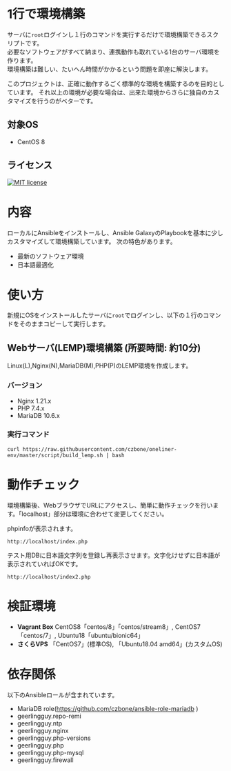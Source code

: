 # 1行で環境構築
サーバに`root`ログインし１行のコマンドを実行するだけで環境構築できるスクリプトです。  
必要なソフトウェアがすべて納まり、連携動作も取れている1台のサーバ環境を作ります。  
環境構築は難しい、たいへん時間がかかるという問題を即座に解決します。

このプロジェクトは、正確に動作するごく標準的な環境を構築するのを目的としています。
それ以上の環境が必要な場合は、出来た環境からさらに独自のカスタマイズを行うのがベターです。

## 対象OS
- CentOS 8

## ライセンス

[![MIT license](https://img.shields.io/badge/License-MIT-blue.svg)](https://lbesson.mit-license.org/)

# 内容
ローカルにAnsibleをインストールし、Ansible GalaxyのPlaybookを基本に少しカスタマイズして環境構築しています。
次の特色があります。

- 最新のソフトウェア環境
- 日本語最適化

# 使い方
新規にOSをインストールしたサーバに`root`でログインし、以下の１行のコマンドをそのままコピーして実行します。

## Webサーバ(LEMP)環境構築 (所要時間: 約10分)
Linux(L),Nginx(N),MariaDB(M),PHP(P)のLEMP環境を作成します。

### バージョン
- Nginx 1.21.x
- PHP 7.4.x
- MariaDB 10.6.x

### 実行コマンド
```
curl https://raw.githubusercontent.com/czbone/oneliner-env/master/script/build_lemp.sh | bash
```

# 動作チェック

環境構築後、WebブラウザでURLにアクセスし、簡単に動作チェックを行います。「localhost」部分は環境に合わせて変更してください。

phpinfoが表示されます。
```
http://localhost/index.php
```

テスト用DBに日本語文字列を登録し再表示させます。文字化けせずに日本語が表示されていればOKです。
```
http://localhost/index2.php
```

# 検証環境
- **Vagrant Box** CentOS8「centos/8」「centos/stream8」, CentOS7「centos/7」, Ubuntu18「ubuntu/bionic64」
- **さくらVPS** 「CentOS7」(標準OS), 「Ubuntu18.04 amd64」(カスタムOS)

# 依存関係

以下のAnsibleロールが含まれています。

- MariaDB role(https://github.com/czbone/ansible-role-mariadb ) 
- geerlingguy.repo-remi
- geerlingguy.ntp
- geerlingguy.nginx
- geerlingguy.php-versions
- geerlingguy.php
- geerlingguy.php-mysql
- geerlingguy.firewall
